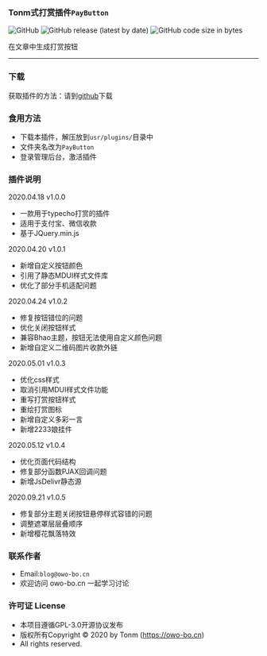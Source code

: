 ### Tonm式打赏插件`PayButton`

![GitHub](https://img.shields.io/github/license/TangYB945/PayButton?style=flat-square)
![GitHub release (latest by date)](https://img.shields.io/github/v/release/TangYB945/PayButton?style=flat-square&color=lightgodenrod)
![GitHub code size in bytes](https://img.shields.io/github/languages/code-size/TangYB945/PayButton?style=flat-square)

在文章中生成打赏按钮

---

### 下载
获取插件的方法：请到[github](https://github.com/TangYB945/PayButton/)下载

### 食用方法
- 下载本插件，解压放到`usr/plugins/`目录中
- 文件夹名改为`PayButton`
- 登录管理后台，激活插件

### 插件说明
2020.04.18 v1.0.0
- 一款用于typecho打赏的插件
- 适用于支付宝、微信收款
- 基于JQuery.min.js

2020.04.20 v1.0.1
- 新增自定义按钮颜色
- 引用了静态MDUI样式文件库
- 优化了部分手机适配问题

2020.04.24 v1.0.2
- 修复按钮错位的问题
- 优化关闭按钮样式
- 兼容Bhao主题，按钮无法使用自定义颜色问题
- 新增自定义二维码图片收款外链

2020.05.01 v1.0.3
- 优化css样式
- 取消引用MDUI样式文件功能
- 重写打赏按钮样式
- 重绘打赏图标
- 新增自定义多彩一言
- 新增2233娘挂件

2020.05.12 v1.0.4
- 优化页面代码结构
- 修复部分函数PJAX回调问题
- 新增JsDelivr静态源

2020.09.21 v1.0.5
- 修复部分主题关闭按钮悬停样式容错的问题
- 调整遮罩层层叠顺序
- 新增樱花飘落特效

### 联系作者
- Email:`blog@owo-bo.cn`
- 欢迎访问 owo-bo.cn 一起学习讨论

### 许可证 License
- 本项目遵循GPL-3.0开源协议发布
- 版权所有Copyright © 2020 by Tonm (https://owo-bo.cn)
- All rights reserved.